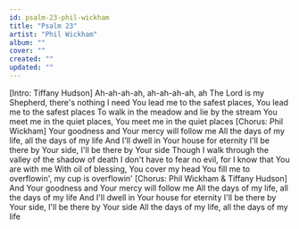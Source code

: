 ```yaml
---
id: psalm-23-phil-wickham
title: "Psalm 23"
artist: "Phil Wickham"
album: ""
cover: ""
created: ""
updated: ""
---
```


[Intro: Tiffany Hudson]
Ah-ah-ah-ah, ah-ah-ah-ah, ah
The Lord is my Shepherd, there's nothing I need
You lead me to the safest places, You lead me to the safest places
To walk in the meadow and lie by the stream
You meet me in the quiet places, You meet me in the quiet places
[Chorus: Phil Wickham]
Your goodness and Your mercy will follow me
All the days of my life, all the days of my life
And I'll dwell in Your house for eternity
I'll be there by Your side, I'll be there by Your side
Though I walk through the valley of the shadow of death
I don't have to fear no evil, for I know that You are with me
With oil of blessing, You cover my head
You fill me to overflowin', my cup is overflowin'
[Chorus: Phil Wickham & Tiffany Hudson]
And Your goodness and Your mercy will follow me
All the days of my life, all the days of my life
And I'll dwell in Your house for eternity
I'll be there by Your side, I'll be there by Your side
All the days of my life, all the days of my life